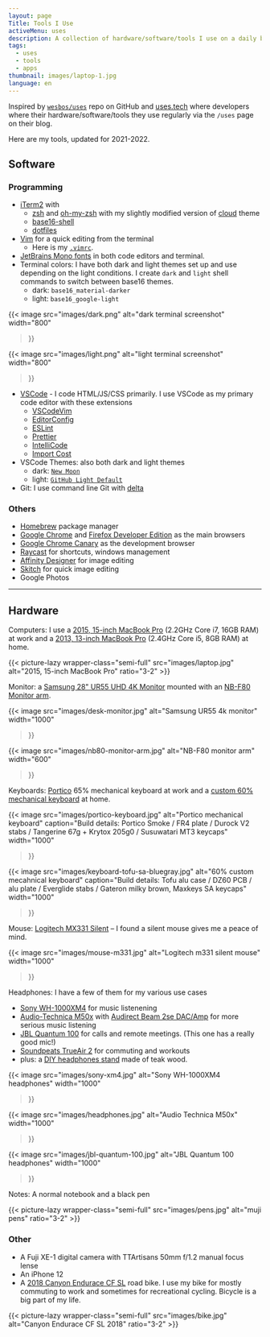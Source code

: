 ```yaml
---
layout: page
Title: Tools I Use
activeMenu: uses
description: A collection of hardware/software/tools I use on a daily basis.
tags:
  - uses
  - tools
  - apps
thumbnail: images/laptop-1.jpg
language: en
---
```


Inspired by [`wesbos/uses`](https://github.com/wesbos/awesome-uses) repo on GitHub
and [uses.tech](https://uses.tech)
where developers where their
hardware/software/tools they use regularly via the `/uses` page on their blog.

Here are my tools, updated for 2021-2022.

## Software

### Programming

- [iTerm2](https://www.iterm2.com/version3.html) with
  - [zsh](https://www.zsh.org/) and [oh-my-zsh](https://ohmyz.sh/) with my slightly modified version of [cloud](https://github.com/armno/dotfiles/blob/master/cloud-armno.zsh-theme) theme
  - [base16-shell](https://github.com/chriskempson/base16-shell)
  - [dotfiles ](https://github.com/armno/dotfiles)
- [Vim](https://www.vim.org/) for a quick editing from the terminal
  - Here is my [`.vimrc`](https://github.com/armno/dotfiles/blob/master/.vimrc).
- [JetBrains Mono fonts](https://www.jetbrains.com/lp/mono/) in both code editors and terminal.
- Terminal colors: I have both dark and light themes set up and use depending on the light conditions. I create `dark` and `light` shell commands to switch between base16 themes.
  - dark: `base16_material-darker`
  - light: `base16_google-light`

{{< image src="images/dark.png"
  alt="dark terminal screenshot"
  width="800"
>}}

{{< image src="images/light.png"
  alt="light terminal screenshot"
  width="800"
>}}

- [VSCode](https://code.visualstudio.com/) - I code HTML/JS/CSS primarily. I use VSCode as my primary code editor with these extensions
  - [VSCodeVim](https://github.com/VSCodeVim/Vim)
  - [EditorConfig](https://github.com/editorconfig/editorconfig-vscode)
  - [ESLint](https://github.com/Microsoft/vscode-eslint)
  - [Prettier](https://github.com/prettier/prettier-vscode)
  - [IntelliCode](https://github.com/MicrosoftDocs/intellicode)
  - [Import Cost](https://marketplace.visualstudio.com/items?itemName=wix.vscode-import-cost)
- VSCode Themes: also both dark and light themes
  - dark: [`New Moon`](https://taniarascia.github.io/new-moon/)
  - light: [`GitHub Light Default`](https://marketplace.visualstudio.com/items?itemName=GitHub.github-vscode-theme)
- Git: I use command line Git with [delta](https://github.com/dandavison/delta)

### Others

- [Homebrew](https://brew.sh/) package manager
- [Google Chrome](https://www.google.com/chrome/) and [Firefox Developer Edition](https://www.mozilla.org/en-US/firefox/developer/) as the main browsers
- [Google Chrome Canary](https://www.google.com/chrome/canary) as the development browser
- [Raycast](https://www.raycast.com/) for shortcuts, windows management
- [Affinity Designer](https://affinity.serif.com/en-us/) for image editing
- [Skitch](https://evernote.com/products/skitch) for quick image editing
- Google Photos

---

## Hardware

Computers: I use a [2015, 15-inch MacBook Pro](https://support.apple.com/kb/SP719?locale=en_US) (2.2GHz Core i7, 16GB RAM) at work
and a [2013, 13-inch MacBook Pro](https://support.apple.com/kb/sp691?locale=th_TH) (2.4GHz Core i5, 8GB RAM) at home.

{{< picture-lazy wrapper-class="semi-full" src="images/laptop.jpg" alt="2015, 15-inch MacBook Pro" ratio="3-2" >}}

Monitor: a [Samsung 28" UR55 UHD 4K Monitor](https://www.samsung.com/th/business/monitors/ur55/lu28r550uqexxt/) mounted with an [NB-F80 Monitor arm](https://www.google.com/search?q=nb-f80+monitor+arm).

{{< image
  src="images/desk-monitor.jpg"
  alt="Samsung UR55 4k monitor"
  width="1000"
>}}

{{< image
  src="images/nb80-monitor-arm.jpg"
  alt="NB-F80 monitor arm"
  width="600"
>}}

Keyboards: [Portico](https://thekey.company/products/portico-keyboard) 65% mechanical keyboard at work and a [custom 60% mechanical keyboard](https://armno.in.th/2019/05/01/custom-mechanical-keyboard-build-2/) at home.

{{< image
  src="images/portico-keyboard.jpg"
  alt="Portico mechanical keyboard"
  caption="Build details: Portico Smoke / FR4 plate / Durock V2 stabs / Tangerine 67g + Krytox 205g0 / Susuwatari MT3 keycaps"
  width="1000"
>}}

{{< image
  src="images/keyboard-tofu-sa-bluegray.jpg"
  alt="60% custom mecahnical keyboard"
  caption="Build details: Tofu alu case / DZ60 PCB / alu plate / Everglide stabs / Gateron milky brown, Maxkeys SA keycaps"
  width="1000"
>}}

Mouse: [Logitech MX331 Silent](https://www.logitech.com/th-th/products/mice/m331-silent-plus-mouse.910-004914.html) &ndash; I found a silent mouse gives me a peace of mind.

{{< image
  src="images/mouse-m331.jpg"
  alt="Logitech m331 silent mouse"
  width="1000"
>}}


Headphones: I have a few of them for my various use cases
- [Sony WH-1000XM4](https://www.sony.co.th/en/electronics/headband-headphones/wh-1000xm4) for music listenening
- [Audio-Technica M50x](https://armno.in.th/2015/08/04/audio-technica-ath-m50x/) with [Audirect Beam 2se DAC/Amp](https://www.google.com/search?q=Audirect+Beam+2se+DAC) for more serious music listening
- [JBL Quantum 100](https://th.jbl.com/gaming/QUANTUM100.html) for calls and remote meetings. (This one has a really good mic!)
- [Soundpeats TrueAir 2](https://www.google.com/search?q=Soundpeats+TrueAir+2) for commuting and workouts
- plus: a [DIY headphones stand](https://armno.wordpress.com/2013/05/09/746-headphone-stand/) made of teak wood.

{{< image src="images/sony-xm4.jpg"
  alt="Sony WH-1000XM4 headphones"
  width="1000"
>}}

{{< image src="images/headphones.jpg"
  alt="Audio Technica M50x"
  width="1000"
>}}

{{< image src="images/jbl-quantum-100.jpg"
  alt="JBL Quantum 100 headphones"
  width="1000"
>}}

Notes: A normal notebook and a black pen

{{< picture-lazy wrapper-class="semi-full" src="images/pens.jpg" alt="muji pens" ratio="3-2" >}}

### Other

- A Fuji XE-1 digital camera with TTArtisans 50mm f/1.2 manual focus lense
- An iPhone 12
- A [2018 Canyon Endurace CF SL](https://armno.in.th/2019/01/28/ordering-a-canyon-bike-review/) road bike.
I use my bike for mostly commuting to work and sometimes for recreational cycling. Bicycle is a big part of my life.

{{< picture-lazy wrapper-class="semi-full" src="images/bike.jpg" alt="Canyon Endurace CF SL 2018" ratio="3-2" >}}
